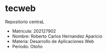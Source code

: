 # tecweb
Repositorio centraL
* Matricula: 202127902
* Nombre: Roberto Carlos Hernandez Aparicio
* Materia: Desarrollo de Aplicaciones Web
* Periodo: Otoño
